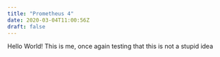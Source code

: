 ```yaml
---
title: "Prometheus 4"
date: 2020-03-04T11:00:56Z
draft: false
---
```


Hello World! This is me, once again testing that this is not a stupid idea

